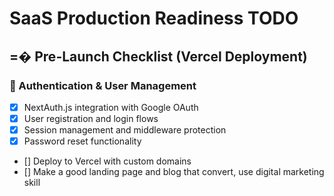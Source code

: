 # SaaS Production Readiness TODO

## =� Pre-Launch Checklist (Vercel Deployment)

###  Authentication & User Management
- [x] NextAuth.js integration with Google OAuth
- [x] User registration and login flows
- [x] Session management and middleware protection
- [x] Password reset functionality
- [] Deploy to Vercel with custom domains
- [] Make a good landing page and blog that convert, use digital marketing skill

